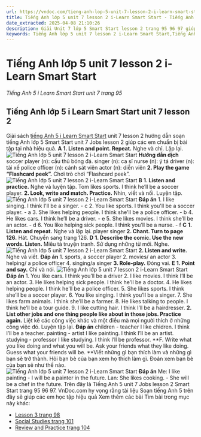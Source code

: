 ```yaml
---
url: https://vndoc.com/tieng-anh-lop-5-unit-7-lesson-2-i-learn-smart-start-338547
title: Tiếng Anh lớp 5 unit 7 lesson 2 i-Learn Smart Start - Tiếng Anh 5 i Learn Smart Start unit 7 trang 95 - VnDoc.com
date_extracted: 2025-04-08 21:10:26
description: Giải Unit 7 lớp 5 Smart Start lesson 2 trang 95 96 97 giúp các em học sinh chuẩn bị kiến thức trọng tâm hiệu quả.
keywords: Tiếng Anh lớp 5 unit 7 lesson 2 i-Learn Smart Start,Tiếng Anh lớp 5 unit 7 lesson 2,tiếng anh lớp 5 i learn smart start unit 7 lesson 2,Tiếng Anh 5 i learn smart start unit 7 lesson 2,unit 7 lớp 5 smart start,tiếng anh 5 smart start unit 7 lesson 2,tiếng anh lớp 5 smart start unit 7,unit 7 lesson 2 lớp 5,unit 7 lớp 5 lesson 2,Tiếng Anh lớp 5 unit 7 lesson 2 trang 95,tiếng anh lớp 5 unit 7 jobs lesson 2,tiếng anh 5 unit 7 jobs lesson 2
---
```


# Tiếng Anh lớp 5 unit 7 lesson 2 i-Learn Smart Start
 _Tiếng Anh 5 i Learn Smart Start unit 7 trang 95_
## Tiếng Anh lớp 5 i Learn Smart Start unit 7 lesson 2
Giải sách [tiếng Anh 5 i Learn Smart Start](<https://vndoc.com/giai-bai-tap-i-learn-smart-start5>) unit 7 lesson 2 hướng dẫn soạn tiếng Anh lớp 5 Smart Start unit 7 Jobs lesson 2 giúp các em chuẩn bị bài tập tại nhà hiệu quả.
**A**
**1\. Listen and point. Repeat.** Nghe và chỉ. Lặp lại.
![Tiếng Anh lớp 5 unit 7 lesson 2 i-Learn Smart Start](https://i.vdoc.vn/data/image/2025/03/15/tieng-anh-lop-5-unit-7-lesson-2-i-learn-smart-start-1.png)
**Hướng dẫn dịch**
soccer player \(n\): cầu thủ bóng đá.
singer \(n\): ca sĩ
nurse \(n\): ý tá
driver \(n\): tài xế
police officer \(n\): cảnh sát viên
actor \(n\): diễn viên
**2\. Play the game “Flashcard peek”.** Chơi trò chơi “Flashcard peek”.
![Tiếng Anh lớp 5 unit 7 lesson 2 i-Learn Smart Start](https://i.vdoc.vn/data/image/2025/03/15/tieng-anh-lop-5-unit-7-lesson-2-i-learn-smart-start-2.png)
**B**
**1\. Listen and practice.** Nghe và luyện tập.
Tom likes sports. I think he’ll be a soccer player.
**2\. Look, write and match. Practice.** Nhìn, viết và nối. Luyện tập.
![Tiếng Anh lớp 5 unit 7 lesson 2 i-Learn Smart Start](https://i.vdoc.vn/data/image/2025/03/15/tieng-anh-lop-5-unit-7-lesson-2-i-learn-smart-start-3.png)
**Đáp án**
1\. I like singing. I think I'll be a singer. - c
2\. You like sports. I think you'll be a soccer player. - a
3\. She likes helping people. I think she'll be a police officer. - b
4\. He likes cars. I think he’ll be a driver. - e
5\. She likes movies. I think she’ll be an actor. - d
6\. You like helping sick people. I think you’ll be a nurse. - f
**C**
**1\. Listen and repeat.** Nghe và lặp lại.
player
singer
**2\. Chant. Turn to page 126.** Hát. Chuyển sang trang 126.
**D**
**1\. Describe the comic. Use the new words. Listen.** Miêu tả truyện tranh. Sử dụng những từ mới. Nghe.
![Tiếng Anh lớp 5 unit 7 lesson 2 i-Learn Smart Start](https://i.vdoc.vn/data/image/2025/03/15/tieng-anh-lop-5-unit-7-lesson-2-i-learn-smart-start-4.png)
**2\. Listen and write.** Nghe và viết.
**Đáp án**
1\. sports, a soccer player
2\. movies/ an actor
3\. helping/ a police officer
4\. singing/a singer
**3\. Role-play.** Đóng vai.
**E**
**1\. Point and say.** Chỉ và nói.
![Tiếng Anh lớp 5 unit 7 lesson 2 i-Learn Smart Start](https://i.vdoc.vn/data/image/2025/03/15/tieng-anh-lop-5-unit-7-lesson-2-i-learn-smart-start-5.png)
**Đáp án**
1\. You like cars. I think you’ll be a driver
2\. I like movies. I think I’ll be an actor.
3\. He likes helping sick people. I think he'll be a doctor.
4\. He likes helping people. I think he'll be a police officer.
5\. She likes sports. I think she’ll be a soccer player.
6\. You like singing. I think you’ll be a singer.
7\. She likes farm animals. I think she’ll be a farmer.
8\. He likes talking to people. I think he’ll be a tour guide.
9\. I like cutting hair. I think I’ll be a hairdresser.
**2\. List other jobs and one thing people like about in those jobs. Practice again.** Liệt kê các công việc khác và một điều mà mọi người thích ở những công việc đó. Luyện tập lại.
**Đáp án**
children - teacher
I like chidren. I think I’ll be a teacher.
painting - artist
I like painting. I think I’ll be an artist.
studying - professor
I like studying. I think I’ll be professor.
**F. Write what you like doing and what you will be. Ask your friends what they like doing. Guess what your friends will be. **Viết những gì bạn thích làm và những gì bạn sẽ trở thành. Hỏi bạn bè của bạn xem họ thích làm gì. Đoán xem bạn bè của bạn sẽ như thế nào.
![Tiếng Anh lớp 5 unit 7 lesson 2 i-Learn Smart Start](https://i.vdoc.vn/data/image/2025/03/15/tieng-anh-lop-5-unit-7-lesson-2-i-learn-smart-start-6.png)
**Đáp án**
Me: I like painting - I will be a painter in the future.
Lan: She likes cooking. - She will be a chef in the future.
Trên đây là Tiếng Anh 5 unit 7 Jobs lesson 2 Smart Start trang 95 96 97. VnDoc.com hy vọng rằng tài liệu Soạn tiếng Anh 5 trên đây sẽ giúp các em học tập hiệu quả
Xem thêm các bài Tìm bài trong mục này khác:
  * [Lesson 3 trang 98](</tieng-anh-lop-5-unit-7-lesson-3-i-learn-smart-start-338552>)
  * [Social Studies trang 101](</tieng-anh-lop-5-unit-7-social-studies-i-learn-smart-start-338563>)
  * [Review and Practice trang 104](</tieng-anh-lop-5-unit-7-review-and-practice-i-learn-smart-start-338567>)

